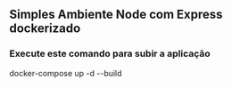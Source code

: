 ## Simples Ambiente Node com Express dockerizado

### Execute este comando para subir a aplicação

docker-compose up -d --build